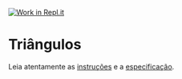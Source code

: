 [![Work in Repl.it](https://classroom.github.com/assets/work-in-replit-14baed9a392b3a25080506f3b7b6d57f295ec2978f6f33ec97e36a161684cbe9.svg)](https://classroom.github.com/online_ide?assignment_repo_id=3841371&assignment_repo_type=AssignmentRepo)
# Triângulos

Leia atentamente as [instruções](./instruções.md) e a [especificação](./especificação.md).
